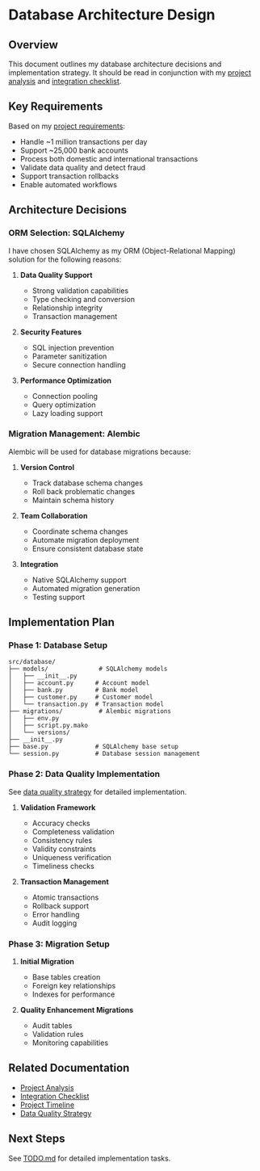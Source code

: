 # Database Architecture Design

## Overview
This document outlines my database architecture decisions and implementation strategy. It should be read in conjunction with my [project analysis](project_analysis.md) and [integration checklist](integration_checklist.md).

## Key Requirements
Based on my [project requirements](../README.md):
- Handle ~1 million transactions per day
- Support ~25,000 bank accounts
- Process both domestic and international transactions
- Validate data quality and detect fraud
- Support transaction rollbacks
- Enable automated workflows

## Architecture Decisions

### ORM Selection: SQLAlchemy
I have chosen SQLAlchemy as my ORM (Object-Relational Mapping) solution for the following reasons:

1. **Data Quality Support**
   - Strong validation capabilities
   - Type checking and conversion
   - Relationship integrity
   - Transaction management

2. **Security Features**
   - SQL injection prevention
   - Parameter sanitization
   - Secure connection handling

3. **Performance Optimization**
   - Connection pooling
   - Query optimization
   - Lazy loading support

### Migration Management: Alembic
Alembic will be used for database migrations because:

1. **Version Control**
   - Track database schema changes
   - Roll back problematic changes
   - Maintain schema history

2. **Team Collaboration**
   - Coordinate schema changes
   - Automate migration deployment
   - Ensure consistent database state

3. **Integration**
   - Native SQLAlchemy support
   - Automated migration generation
   - Testing support

## Implementation Plan

### Phase 1: Database Setup
```
src/database/
├── models/              # SQLAlchemy models
│   ├── __init__.py
│   ├── account.py      # Account model
│   ├── bank.py         # Bank model
│   ├── customer.py     # Customer model
│   └── transaction.py  # Transaction model
├── migrations/          # Alembic migrations
│   ├── env.py
│   ├── script.py.mako
│   └── versions/
├── __init__.py
├── base.py             # SQLAlchemy base setup
└── session.py          # Database session management
```

### Phase 2: Data Quality Implementation
See [data quality strategy](data_quality_strategy.md) for detailed implementation.

1. **Validation Framework**
   - Accuracy checks
   - Completeness validation
   - Consistency rules
   - Validity constraints
   - Uniqueness verification
   - Timeliness checks

2. **Transaction Management**
   - Atomic transactions
   - Rollback support
   - Error handling
   - Audit logging

### Phase 3: Migration Setup
1. **Initial Migration**
   - Base tables creation
   - Foreign key relationships
   - Indexes for performance

2. **Quality Enhancement Migrations**
   - Audit tables
   - Validation rules
   - Monitoring capabilities

## Related Documentation
- [Project Analysis](project_analysis.md)
- [Integration Checklist](integration_checklist.md)
- [Project Timeline](project_timeline.md)
- [Data Quality Strategy](data_quality_strategy.md)

## Next Steps
See [TODO.md](../../TODO.md) for detailed implementation tasks. 